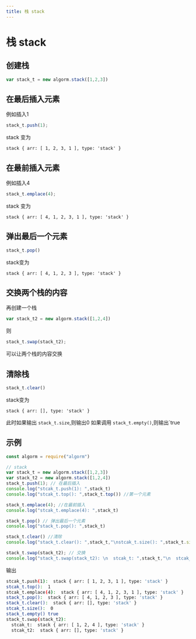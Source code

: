 ```yaml
---
title: 栈 stack
---
```

# 栈 stack
## 创建栈
``` javascript
var stack_t = new algorm.stack([1,2,3])
```
## 在最后插入元素
例如插入1
``` javascript
stack_t.push(1);
```
stack 变为
```
stack { arr: [ 1, 2, 3, 1 ], type: 'stack' }
```

## 在最前插入元素
例如插入4
``` javascript
stack_t.emplace(4);
```
stack 变为
```
stack { arr: [ 4, 1, 2, 3, 1 ], type: 'stack' }
```

## 弹出最后一个元素
``` javascript
stack_t.pop()
```
stack变为
```
stack { arr: [ 4, 1, 2, 3 ], type: 'stack' }
```

## 交换两个栈的内容
再创建一个栈
``` javascript
var stack_t2 = new algorm.stack([1,2,4])
```
则
```javascript
stack_t.swap(stack_t2);
```
可以让两个栈的内容交换

## 清除栈
``` javascript
stack_t.clear()
```
stack变为
```
stack { arr: [], type: 'stack' } 
```

此时如果输出 `stack_t.size`,则输出0
如果调用 `stack_t.empty()`,则输出`true

## 示例
```javascript
const algorm = require("algorm")

// stack 
var stack_t = new algorm.stack([1,2,3])
var stack_t2 = new algorm.stack([1,2,4])
stack_t.push(1); // 在最后插入
console.log("stcak_t.push(1): ",stack_t)
console.log("stcak_t.top(): ",stack_t.top()) //第一个元素

stack_t.emplace(4); //在最前插入
console.log("stcak_t.emplace(4): ",stack_t)

stack_t.pop() // 弹出最后一个元素
console.log("stack_t.pop(): ",stack_t)

stack_t.clear() //清除
console.log("stack_t.clear(): ",stack_t,"\nstcak_t.size(): ",stack_t.size,"\nstack_t.empty()",stack_t.empty())

stack_t.swap(stack_t2); // 交换
console.log("stack_t.swap(stack_t2): \n  stcak_t: ",stack_t,"\n  stcak_t2: ",stack_t2,"\n\n")
```
输出
```bash
stcak_t.push(1):  stack { arr: [ 1, 2, 3, 1 ], type: 'stack' }
stcak_t.top():  1
stcak_t.emplace(4):  stack { arr: [ 4, 1, 2, 3, 1 ], type: 'stack' }
stack_t.pop():  stack { arr: [ 4, 1, 2, 3 ], type: 'stack' }
stack_t.clear():  stack { arr: [], type: 'stack' } 
stcak_t.size():  0 
stack_t.empty() true
stack_t.swap(stack_t2): 
  stcak_t:  stack { arr: [ 1, 2, 4 ], type: 'stack' } 
  stcak_t2:  stack { arr: [], type: 'stack' } 

```